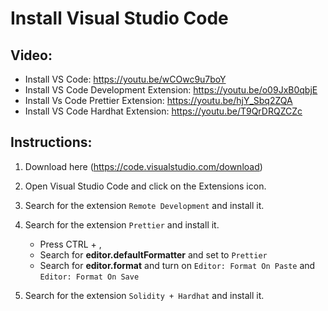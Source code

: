 # Install Visual Studio Code

## Video:

- Install VS Code: https://youtu.be/wCOwc9u7boY
- Install VS Code Development Extension: https://youtu.be/o09JxB0qbjE
- Install Vs Code Prettier Extension: https://youtu.be/hjY_Sbq2ZQA
- Install VS Code Hardhat Extension: https://youtu.be/T9QrDRQZCZc

## Instructions:

1. Download here (https://code.visualstudio.com/download)

2. Open Visual Studio Code and click on the Extensions icon.
3. Search for the extension `Remote Development` and install it.

4. Search for the extension `Prettier` and install it.

   - Press CTRL + ,
   - Search for **editor.defaultFormatter** and set to `Prettier`
   - Search for **editor.format** and turn on `Editor: Format On Paste` and `Editor: Format On Save`

5. Search for the extension `Solidity + Hardhat` and install it.
